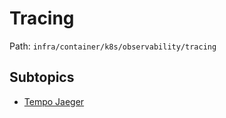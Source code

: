 # Tracing

Path: `infra/container/k8s/observability/tracing`

## Subtopics
- [Tempo Jaeger](./tempo_jaeger/README.md)
